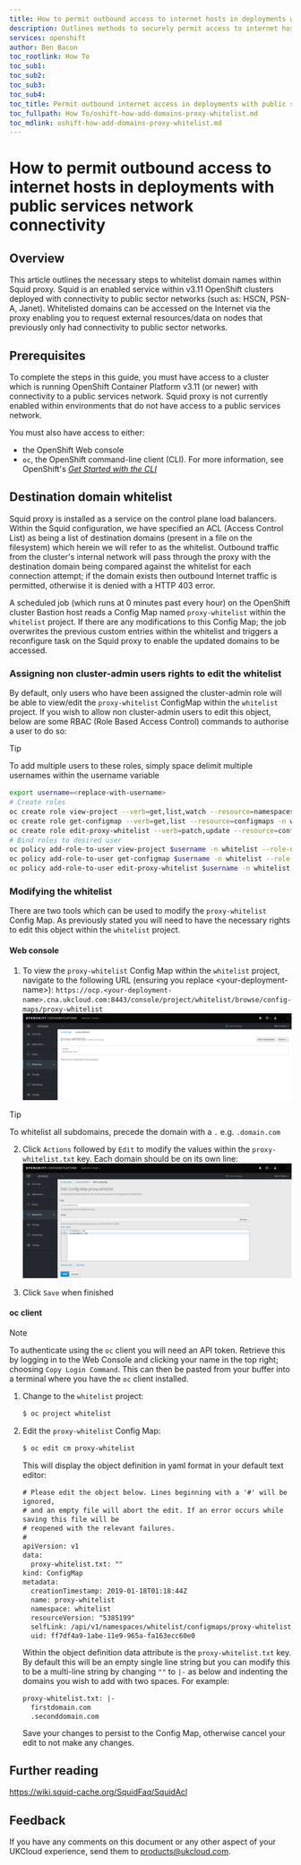 ```yaml
---
title: How to permit outbound access to internet hosts in deployments with public services network connectivity | UKCloud Ltd
description: Outlines methods to securely permit access to internet hosts in v3.11 OpenShift clusters deployed with public services network connectivity.
services: openshift
author: Ben Bacon
toc_rootlink: How To
toc_sub1: 
toc_sub2:
toc_sub3:
toc_sub4:
toc_title: Permit outbound internet access in deployments with public services network connectivity
toc_fullpath: How To/oshift-how-add-domains-proxy-whitelist.md
toc_mdlink: oshift-how-add-domains-proxy-whitelist.md
---
```


# How to permit outbound access to internet hosts in deployments with public services network connectivity

## Overview

This article outlines the necessary steps to whitelist domain names within Squid proxy. Squid is an enabled service within v3.11 OpenShift clusters deployed with connectivity to public sector networks (such as: HSCN, PSN-A, Janet). Whitelisted domains can be accessed on the Internet via the proxy enabling you to request external resources/data on nodes that previously only had connectivity to public sector networks.

## Prerequisites

To complete the steps in this guide, you must have access to a cluster which is running OpenShift Container Platform v3.11 (or newer) with connectivity to a public services network. Squid proxy is not currently enabled within environments that do not have access to a public services network.

You must also have access to either:

- the OpenShift Web console
- `oc`, the OpenShift command-line client (CLI). For more information, see OpenShift's [*Get Started with the CLI*](https://docs.openshift.com/container-platform/3.11/cli_reference/get_started_cli.html)

## Destination domain whitelist

Squid proxy is installed as a service on the control plane load balancers. Within the Squid configuration, we have specified an ACL (Access Control List) as being a list of destination domains (present in a file on the filesystem) which herein we will refer to as the whitelist. Outbound traffic from the cluster's internal network will pass through the proxy with the destination domain being compared against the whitelist for each connection attempt; if the domain exists then outbound Internet traffic is permitted, otherwise it is denied with a HTTP 403 error.

A scheduled job (which runs at 0 minutes past every hour) on the OpenShift cluster Bastion host reads a Config Map named `proxy-whitelist` within the `whitelist` project. If there are any modifications to this Config Map; the job overwrites the previous custom entries within the whitelist and triggers a reconfigure task on the Squid proxy to enable the updated domains to be accessed.

### Assigning non cluster-admin users rights to edit the whitelist 

By default, only users who have been assigned the cluster-admin role will be able to view/edit the `proxy-whitelist` ConfigMap within the `whitelist` project. If you wish to allow non cluster-admin users to edit this object, below are some RBAC (Role Based Access Control) commands to authorise a user to do so:

>[!TIP]
>To add multiple users to these roles, simply space delimit multiple usernames within the username variable
```bash
export username=<replace-with-username>
# Create roles
oc create role view-project --verb=get,list,watch --resource=namespaces --verb get --resource=projects -n whitelist
oc create role get-configmap --verb=get,list --resource=configmaps -n whitelist
oc create role edit-proxy-whitelist --verb=patch,update --resource=configmaps --resource-name=proxy-whitelist -n whitelist
# Bind roles to desired user
oc policy add-role-to-user view-project $username -n whitelist --role-namespace='whitelist'
oc policy add-role-to-user get-configmap $username -n whitelist --role-namespace='whitelist'
oc policy add-role-to-user edit-proxy-whitelist $username -n whitelist --role-namespace='whitelist'
```
### Modifying the whitelist

There are two tools which can be used to modify the `proxy-whitelist` Config Map. As previously stated you will need to have the necessary rights to edit this object within the `whitelist` project. 

#### Web console

1. To view the `proxy-whitelist` Config Map within the `whitelist` project, navigate to the following URL (ensuring you replace \<your-deployment-name>): `https://ocp.<your-deployment-name>.cna.ukcloud.com:8443/console/project/whitelist/browse/config-maps/proxy-whitelist`
![whitelist ConfigMaps](images/oshift-proxy-configmap.png)

>[!TIP]
>To whitelist all subdomains, precede the domain with a `.` e.g. `.domain.com`

2. Click `Actions` followed by `Edit` to modify the values within the `proxy-whitelist.txt` key. Each domain should be on its own line:
![Edit proxy-whitelist](images/oshift-proxy-editproxywhitelist.png)

3. Click `Save` when finished

#### oc client
>[!NOTE]
>To authenticate using the `oc` client you will need an API token. Retrieve this by logging in to the Web Console and clicking your name in the top right; choosing `Copy Login Command`. This can then be pasted from your buffer into a terminal where you have the `oc` client installed.

1. Change to the `whitelist` project: 
   
   ```bash
   $ oc project whitelist
   ```
2. Edit the `proxy-whitelist` Config Map:

   ```bash
   $ oc edit cm proxy-whitelist
   ```

   This will display the object definition in yaml format in your default text editor:

   ```
   # Please edit the object below. Lines beginning with a '#' will be ignored,
   # and an empty file will abort the edit. If an error occurs while saving this file will be
   # reopened with the relevant failures.
   #
   apiVersion: v1
   data:
     proxy-whitelist.txt: ""
   kind: ConfigMap
   metadata:
     creationTimestamp: 2019-01-18T01:18:44Z
     name: proxy-whitelist
     namespace: whitelist
     resourceVersion: "5385199"
     selfLink: /api/v1/namespaces/whitelist/configmaps/proxy-whitelist
     uid: ff7df4a9-1abe-11e9-965a-fa163ecc60e0
   ```

   Within the object definition data attribute is the `proxy-whitelist.txt` key. By default this will be an empty single line string but you can modify this to be a multi-line string by changing `""` to `|-` as below and indenting the domains you wish to add with two spaces. For example:

   ```
   proxy-whitelist.txt: |-
     firstdomain.com
     .seconddomain.com
   ```

   Save your changes to persist to the Config Map, otherwise cancel your edit to not make any changes.

## Further reading

https://wiki.squid-cache.org/SquidFaq/SquidAcl

## Feedback

If you have any comments on this document or any other aspect of your UKCloud experience, send them to <products@ukcloud.com>.
